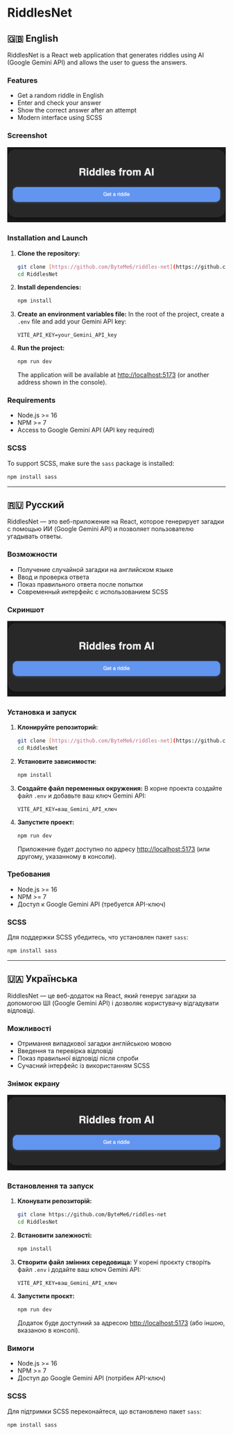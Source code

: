 # RiddlesNet



## 🇬🇧 English

RiddlesNet is a React web application that generates riddles using AI (Google Gemini API) and allows the user to guess the answers.

### Features
- Get a random riddle in English
- Enter and check your answer
- Show the correct answer after an attempt
- Modern interface using SCSS

### Screenshot
![RiddlesNet interface screenshot](readme-screenshot.png)

### Installation and Launch

1. **Clone the repository:**
   ```bash
   git clone [https://github.com/ByteMe6/riddles-net](https://github.com/ByteMe6/riddles-net)
   cd RiddlesNet
   ```
2. **Install dependencies:**
   ```bash
   npm install
   ```
3. **Create an environment variables file:**
   In the root of the project, create a `.env` file and add your Gemini API key:
   ```env
   VITE_API_KEY=your_Gemini_API_key
   ```
4. **Run the project:**
   ```bash
   npm run dev
   ```
   The application will be available at [http://localhost:5173](http://localhost:5173) (or another address shown in the console).

### Requirements
- Node.js >= 16
- NPM >= 7
- Access to Google Gemini API (API key required)

### SCSS
To support SCSS, make sure the `sass` package is installed:
```bash
npm install sass
```

---

## 🇷🇺 Русский

RiddlesNet — это веб-приложение на React, которое генерирует загадки с помощью ИИ (Google Gemini API) и позволяет пользователю угадывать ответы.

### Возможности
- Получение случайной загадки на английском языке
- Ввод и проверка ответа
- Показ правильного ответа после попытки
- Современный интерфейс с использованием SCSS

### Скриншот
![Интерфейс RiddlesNet](readme-screenshot.png)

### Установка и запуск

1. **Клонируйте репозиторий:**
   ```bash
   git clone [https://github.com/ByteMe6/riddles-net](https://github.com/ByteMe6/riddles-net)
   cd RiddlesNet
   ```
2. **Установите зависимости:**
   ```bash
   npm install
   ```
3. **Создайте файл переменных окружения:**
   В корне проекта создайте файл `.env` и добавьте ваш ключ Gemini API:
   ```env
   VITE_API_KEY=ваш_Gemini_API_ключ
   ```
4. **Запустите проект:**
   ```bash
   npm run dev
   ```
   Приложение будет доступно по адресу [http://localhost:5173](http://localhost:5173) (или другому, указанному в консоли).

### Требования
- Node.js >= 16
- NPM >= 7
- Доступ к Google Gemini API (требуется API-ключ)

### SCSS
Для поддержки SCSS убедитесь, что установлен пакет `sass`:
```bash
npm install sass
```


---

## 🇺🇦 Українська

RiddlesNet — це веб-додаток на React, який генерує загадки за допомогою ШІ (Google Gemini API) і дозволяє користувачу відгадувати відповіді.

### Можливості
- Отримання випадкової загадки англійською мовою
- Введення та перевірка відповіді
- Показ правильної відповіді після спроби
- Сучасний інтерфейс із використанням SCSS

### Знімок екрану
![Інтерфейс RiddlesNet](readme-screenshot.png)

### Встановлення та запуск

1. **Клонувати репозиторій:**
   ```bash
   git clone https://github.com/ByteMe6/riddles-net
   cd RiddlesNet
   ```
2. **Встановити залежності:**
   ```bash
   npm install
   ```
3. **Створити файл змінних середовища:**
   У корені проєкту створіть файл `.env` і додайте ваш ключ Gemini API:
   ```env
   VITE_API_KEY=ваш_Gemini_API_ключ
   ```
4. **Запустити проєкт:**
   ```bash
   npm run dev
   ```
   Додаток буде доступний за адресою [http://localhost:5173](http://localhost:5173) (або іншою, вказаною в консолі).

### Вимоги
- Node.js >= 16
- NPM >= 7
- Доступ до Google Gemini API (потрібен API-ключ)

### SCSS
Для підтримки SCSS переконайтеся, що встановлено пакет `sass`:
```bash
npm install sass
``` 